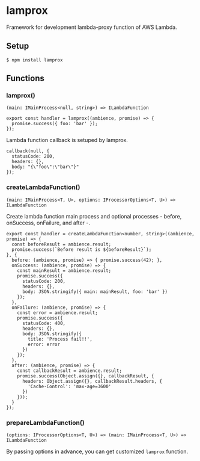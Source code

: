 # lamprox
Framework for development lambda-proxy function of AWS Lambda.

## Setup

```
$ npm install lamprox
```

## Functions
### lamprox()

```
(main: IMainProcess<null, string>) => ILambdaFunction
```

```
export const handler = lamprox((ambience, promise) => {
  promise.success({ foo: 'bar' });
});
```

Lambda function callback is setuped by lamprox.  

```
callback(null, {
  statusCode: 200,
  headers: {},
  body: "{\"foo\":\"bar\"}"
});
```

### createLambdaFunction()

```
(main: IMainProcess<T, U>, options: IProcessorOptions<T, U>) => ILambdaFunction
```

Create lambda function main process and optional processes - before, onSuccess, onFailure, and after -.  

```
export const handler = createLambdaFunction<number, string>((ambience, promise) => {
  const beforeResult = ambience.result;
  promise.success(`Before result is ${beforeResult}`);
}, {
  before: (ambience, promise) => { promise.success(42); },
  onSuccess: (ambience, promise) => {
    const mainResult = ambience.result;
    promise.success({
      statusCode: 200,
      headers: {},
      body: JSON.stringify({ main: mainResult, foo: 'bar' })
    });
  },
  onFailure: (ambience, promise) => {
    const error = ambience.result;
    promise.success({
      statusCode: 400,
      headers: {},
      body: JSON.stringify({
        title: 'Process fail!!',
        error: error
      })
    });
  },
  after: (ambience, promise) => {
    const callbackResult = ambience.result;
    promise.success(Object.assign({}, callbackResult, {
      headers: Object.assign({}, callbackResult.headers, {
        'Cache-Control': 'max-age=3600'
      })
    }));
  }
});
```

### prepareLambdaFunction()

```
(options: IProcessorOptions<T, U>) => (main: IMainProcess<T, U>) => ILambdaFunction
```

By passing options in advance, you can get customized `lamprox` function.   
